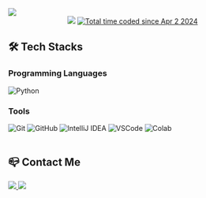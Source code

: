<div>
<img src="https://capsule-render.vercel.app/api?type=waving&color=gradient&customColorList=3,4,6,14,15,18&height=200&text=Hello%20World!&fontSize=58&fontAlign=25&&fontAlignY=43"/>
</div>

<div align="center">
    <a href="https://hits.seeyoufarm.com">
        <img src="https://hits.seeyoufarm.com/api/count/incr/badge.svg?url=https%3A%2F%2Fgithub.com%2Fhaesol1013&count_bg=%2307D5C6&title_bg=%23555555&icon=github.svg&icon_color=%23E7E7E7&title=hits&edge_flat=false"/></a>
    <a href="https://wakatime.com/@018e9ebf-f215-481e-bbea-1fa1664c5069" target="_blank">
        <img src="https://wakatime.com/badge/user/018e9ebf-f215-481e-bbea-1fa1664c5069.svg" alt="Total time coded since Apr 2 2024"></a>
 </div>

<div>
    <h2>🛠️ Tech Stacks</h2>
    <h3>Programming Languages</h3>
    <img src="https://img.shields.io/badge/Python-3776AB?style=flat-square&logo=python&logoColor=white" alt="Python">
    <h3>Tools</h3>
    <img src="https://img.shields.io/badge/Git-F05032?style=flat-square&logo=git&logoColor=white" alt="Git">
    <img src="https://img.shields.io/badge/GitHub-181717?style=flat-square&logo=GitHub&logoColor=white" alt="GitHub">
    <img src="https://img.shields.io/badge/Intellij-000000?style=flat-square&logo=IntellijIdea&logoColor=white" alt="IntelliJ IDEA">
    <img src="https://img.shields.io/badge/VSCode-007ACC?style=flat-square&logo=visualstudiocode&logoColor=white" alt="VSCode">
    <img src="https://img.shields.io/badge/Colab-F9AB00?style=flat-square&logo=googlecolab&logoColor=white" alt="Colab">
</div>

<br>
<div>
    <h2>📪 Contact Me</h2>
    <a href="mailto:shinhaesol11@gmail.com">
        <img src="https://img.shields.io/badge/Gmail-EA4335?style=flat-square&logo=gmail&logoColor=white">
    </a>
    <a href="https://www.instagram.com/sry.xiii" target="_blank">
        <img src="https://img.shields.io/badge/Instagram-E4405F?style=flat-square&logo=instagram&logoColor=white">
    </a>
</div>